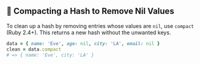 ## 🧹 Compacting a Hash to Remove Nil Values

To clean up a hash by removing entries whose values are `nil`, use `compact` (Ruby 2.4+). This returns a new hash without the unwanted keys.

```ruby
data = { name: 'Eve', age: nil, city: 'LA', email: nil }
clean = data.compact
# => { name: 'Eve', city: 'LA' }
```